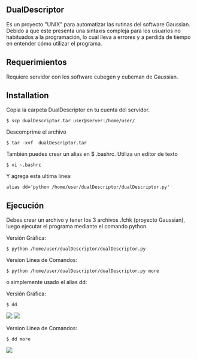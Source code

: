 ## DualDescriptor

Es un proyecto "UNIX" para automatizar las rutinas del software Gaussian. Debido a que este presenta una sintaxis compleja para los usuarios no habituados a la programación, lo cual lleva a errores y a perdida de tiempo en entender cómo utilizar el programa.

## Requerimientos

Requiere servidor con los software cubegen y cubeman de Gaussian.

## Installation

Copia la carpeta DualDescriptor en tu cuenta del servidor. 
```
$ scp dualDescriptor.tar user@server:/home/user/
```
Descomprime el archivo
```
$ tar -xvf  dualDescriptor.tar
```
También puedes crear un alias en $ .bashrc. Utiliza un editor de texto 
```
$ vi ~.bashrc
```
Y agrega esta ultima linea: 
```
alias dd='python /home/user/dualDescriptor/dualDescriptor.py'
```

## Ejecución
Debes crear un archivo y tener los 3 archivos .fchk (proyecto Gaussian), luego ejecutar el programa mediante el comando python

Versión Gráfica:
```
$ python /home/user/dualDescriptor/dualDescriptor.py
```
Version Linea de Comandos:
```
$ python /home/user/dualDescriptor/dualDescriptor.py more
```
o simplemente usado el alias dd:

Versión Gráfica:
```
$ dd
```
![](https://webdesign.s3-us-west-2.amazonaws.com/dualdescriptor/dd_img1.png)
![](https://webdesign.s3-us-west-2.amazonaws.com/dualdescriptor/dd_img2.png)


Version Linea de Comandos:
```
$ dd more
```
![](https://webdesign.s3-us-west-2.amazonaws.com/dualdescriptor/dd_img3.png)
